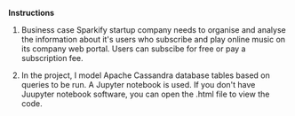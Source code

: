 **Instructions**

1. Business case
Sparkify startup company  needs to organise and analyse the information about it's users who subscribe and play online music on its company web portal. Users can subscibe for free or pay a subscription fee.

2. In the project, I model Apache Cassandra database tables based on queries to be run. A Jupyter notebook is used. If you don't have Juupyter notebook software, you can open the .html file to view the code. 